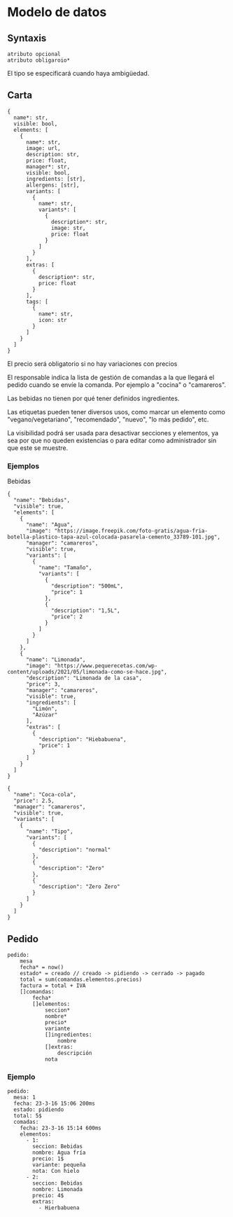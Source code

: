 # Modelo de datos

## Syntaxis

```
atributo opcional
atributo obligaroio*
```

El tipo se especificará cuando haya ambigüedad. 

## Carta

```
{
  name*: str,
  visible: bool,
  elements: [
    {
      name*: str,
      image: url,
      description: str,
      price: float,
      manager*: str,
      visible: bool,
      ingredients: [str],
      allergens: [str],
      variants: [
        {
          name*: str,
          variants*: [
            {
              description*: str,
              image: str,
              price: float
            }
          ]
        }
      ],
      extras: [
        {
          description*: str,
          price: float
        }
      ],
      tags: [
        {
          name*: str,
          icon: str
        }
      ]
    }
  ]
}
```

El precio será obligatorio si no hay variaciones con precios

El responsable indica la lista de gestión de comandas a la que llegará el pedido cuando se envíe la comanda. Por ejemplo a "cocina" o "camareros".

Las bebidas no tienen por qué tener definidos ingredientes.

Las etiquetas pueden tener diversos usos, como marcar un elemento como "vegano/vegetariano", "recomendado", "nuevo", "lo más pedido", etc.

La visibilidad podrá ser usada para desactivar secciones y elementos, ya sea por que no queden existencias o para editar como administrador sin que este se muestre.   

### Ejemplos

Bebidas

```
{
  "name": "Bebidas",
  "visible": true,
  "elements": [
    {
      "name": "Agua",
      "image": "https://image.freepik.com/foto-gratis/agua-fria-botella-plastico-tapa-azul-colocada-pasarela-cemento_33789-101.jpg",
      "manager": "camareros",
      "visible": true,
      "variants": [
        {
          "name": "Tamaño",
          "variants": [
            {
              "description": "500mL",
              "price": 1
            },
            {
              "description": "1,5L",
              "price": 2
            }
          ]
        }
      ]
    },
    {
      "name": "Limonada",
      "image": "https://www.pequerecetas.com/wp-content/uploads/2021/05/limonada-como-se-hace.jpg",
      "description": "Limonada de la casa",
      "price": 3,
      "manager": "camareros",
      "visible": true,
      "ingredients": [
        "Limón",
        "Azúzar"
      ],
      "extras": [
        {
          "description": "Hiebabuena",
          "price": 1
        }
      ]
    }
  ]
}
```

``` 
{
  "name": "Coca-cola",
  "price": 2.5,
  "manager": "camareros",
  "visible": true,
  "variants": [
    {
      "name": "Tipo",
      "variants": [
        {
          "description": "normal"
        },
        {
          "description": "Zero"
        },
        {
          "description": "Zero Zero"
        }
      ]
    }
  ]
}
```

## Pedido

```
pedido:
    mesa
    fecha* = now()
    estado* = creado // creado -> pidiendo -> cerrado -> pagado
    total = sum(comandas.elementos.precios)
    factura = total + IVA 
    []comandas:
        fecha*
        []elementos:
            seccion*
            nombre*
            precio*
            variante
            []ingredientes:
                nombre
            []extras:
                descripción
            nota
```

### Ejemplo

```
pedido:
  mesa: 1
  fecha: 23-3-16 15:06 200ms 
  estado: pidiendo 
  total: 5$  
  comadas:
    fecha: 23-3-16 15:14 600ms 
    elementos:
      - 1:
        seccion: Bebidas
        nombre: Agua fría 
        precio: 1$
        variante: pequeña 
        nota: Con hielo 
      - 2: 
        seccion: Bebidas
        nombre: Limonada  
        precio: 4$
        extras:
          - Hierbabuena
```






